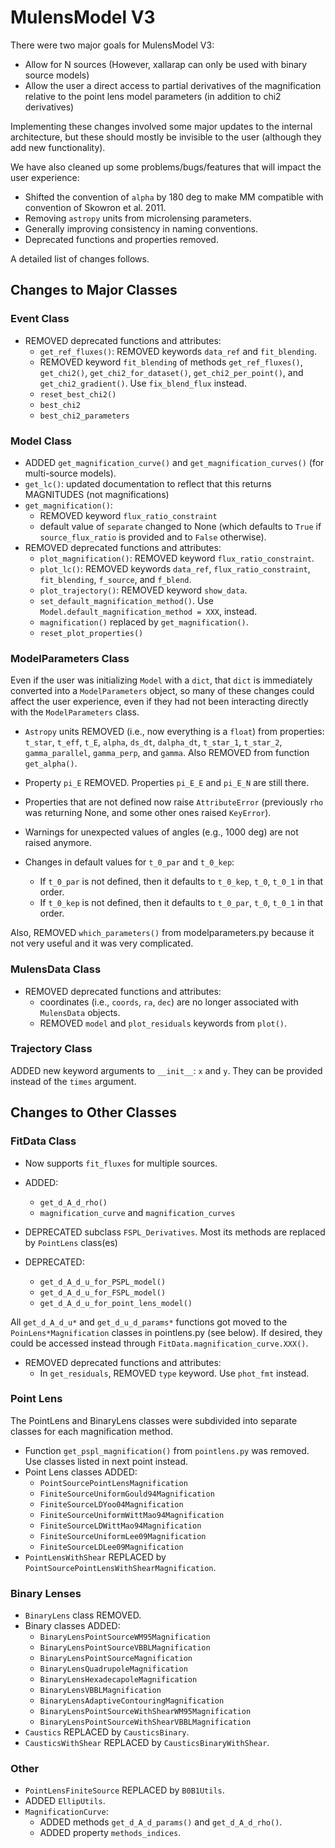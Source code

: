 # MulensModel V3

There were two major goals for MulensModel V3:
- Allow for N sources (However, xallarap can only be used with binary source models)
- Allow the user a direct access to partial derivatives of the magnification relative to the point lens model parameters (in addition to chi2 derivatives)

Implementing these changes involved some major updates to the internal 
architecture, but these should mostly be invisible to the user (although they 
add new functionality).

We have also cleaned up some problems/bugs/features that will impact the user experience:
- Shifted the convention of `alpha` by 180 deg to make MM compatible with convention of Skowron et al. 2011.
- Removing `astropy` units from microlensing parameters.
- Generally improving consistency in naming conventions.
- Deprecated functions and properties removed.

A detailed list of changes follows.

## Changes to Major Classes

### Event Class

- REMOVED deprecated functions and attributes:
  - `get_ref_fluxes()`: REMOVED keywords `data_ref` and `fit_blending`.
  - REMOVED keyword `fit_blending` of methods `get_ref_fluxes()`, `get_chi2()`, 
`get_chi2_for_dataset()`, `get_chi2_per_point()`, and `get_chi2_gradient()`. 
Use `fix_blend_flux` instead.
  - `reset_best_chi2()`
  - `best_chi2`
  - `best_chi2_parameters`

### Model Class

- ADDED `get_magnification_curve()` and `get_magnification_curves()` (for multi-source models).
- `get_lc()`: updated documentation to reflect that this returns MAGNITUDES (not magnifications)
- `get_magnification()`: 
   - REMOVED keyword `flux_ratio_constraint`
   - default value of `separate` changed to None (which defaults to `True` if `source_flux_ratio` is provided and to `False` otherwise).
- REMOVED deprecated functions and attributes:
  - `plot_magnification()`: REMOVED keyword `flux_ratio_constraint`.
  - `plot_lc()`: REMOVED keywords `data_ref`, `flux_ratio_constraint`, `fit_blending`, `f_source`, and `f_blend`.
  - `plot_trajectory()`: REMOVED keyword `show_data`.
  - `set_default_magnification_method()`. Use `Model.default_magnification_method = XXX`, instead.
  - `magnification()` replaced by `get_magnification()`.
  - `reset_plot_properties()`

### ModelParameters Class

Even if the user was initializing `Model` with a `dict`, that `dict` is 
immediately converted into a `ModelParameters` object, so many of these changes 
could affect the user experience, even if they had not been interacting directly 
with the `ModelParameters` class.

- `Astropy` units REMOVED (i.e., now everything is a `float`) from properties: `t_star`, `t_eff`, `t_E`, `alpha`, `ds_dt`, `dalpha_dt`, `t_star_1`, `t_star_2`, `gamma_parallel`, `gamma_perp`, and `gamma`. Also REMOVED from function `get_alpha()`.

- Property `pi_E` REMOVED. Properties `pi_E_E` and `pi_E_N` are still there.
- Properties that are not defined now raise `AttributeError` (previously `rho` was returning None, and some other ones raised `KeyError`).
- Warnings for unexpected values of angles (e.g., 1000 deg) are not raised anymore.
- Changes in default values for `t_0_par` and `t_0_kep`:
  - If `t_0_par` is not defined, then it defaults to `t_0_kep`, `t_0`, `t_0_1` in that order. 
  - If `t_0_kep` is not defined, then it defaults to `t_0_par`, `t_0`, `t_0_1` in that order.

Also, REMOVED `which_parameters()` from modelparameters.py because it not very 
useful and it was very complicated.

### MulensData Class

- REMOVED deprecated functions and attributes:
  - coordinates (i.e., `coords`, `ra`, `dec`) are no longer associated with 
`MulensData` objects.
  - REMOVED `model` and `plot_residuals` keywords from `plot()`.
  
### Trajectory Class

ADDED new keyword arguments to `__init__`: `x` and `y`. They can be provided 
instead of the `times` argument.

## Changes to Other Classes

### FitData Class

- Now supports `fit_fluxes` for multiple sources.
- ADDED:
  - `get_d_A_d_rho()`
  - `magnification_curve` and `magnification_curves`
- DEPRECATED subclass `FSPL_Derivatives`. Most its methods are replaced by `PointLens` class(es)

- DEPRECATED:
  - `get_d_A_d_u_for_PSPL_model()` 
  - `get_d_A_d_u_for_FSPL_model()` 
  - `get_d_A_d_u_for_point_lens_model()`

All `get_d_A_d_u*` and `get_d_u_d_params*` functions got moved to the 
`PoinLens*Magnification` classes in pointlens.py (see below). If desired, they 
could be accessed instead through `FitData.magnification_curve.XXX()`.

- REMOVED deprecated functions and attributes:
  - In `get_residuals`, REMOVED `type` keyword. Use `phot_fmt` instead.

### Point Lens
The PointLens and BinaryLens classes were subdivided into separate classes for 
each magnification method.

- Function `get_pspl_magnification()` from `pointlens.py` was removed. Use classes listed in next point instead.
- Point Lens classes ADDED:
  - `PointSourcePointLensMagnification` 
  - `FiniteSourceUniformGould94Magnification` 
  - `FiniteSourceLDYoo04Magnification` 
  - `FiniteSourceUniformWittMao94Magnification` 
  - `FiniteSourceLDWittMao94Magnification` 
  - `FiniteSourceUniformLee09Magnification`
  - `FiniteSourceLDLee09Magnification`
- `PointLensWithShear` REPLACED by `PointSourcePointLensWithShearMagnification`.

### Binary Lenses
- `BinaryLens` class REMOVED.
- Binary classes ADDED: 
  - `BinaryLensPointSourceWM95Magnification` 
  - `BinaryLensPointSourceVBBLMagnification` 
  - `BinaryLensPointSourceMagnification` 
  - `BinaryLensQuadrupoleMagnification` 
  - `BinaryLensHexadecapoleMagnification` 
  - `BinaryLensVBBLMagnification` 
  - `BinaryLensAdaptiveContouringMagnification` 
  - `BinaryLensPointSourceWithShearWM95Magnification` 
  - `BinaryLensPointSourceWithShearVBBLMagnification`
- `Caustics` REPLACED by `CausticsBinary`.
- `CausticsWithShear` REPLACED by `CausticsBinaryWithShear`.

### Other
- `PointLensFiniteSource` REPLACED by `B0B1Utils`. 
- ADDED `EllipUtils`.
- `MagnificationCurve`:
  - ADDED methods `get_d_A_d_params()` and `get_d_A_d_rho()`.
  - ADDED property `methods_indices`.
